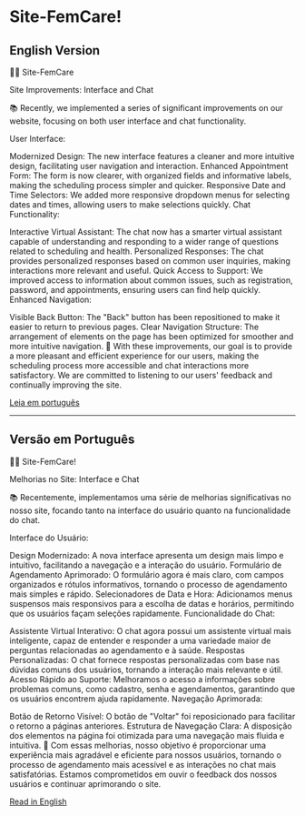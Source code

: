 # Site-FemCare!

## English Version
👩‍⚕️ Site-FemCare

Site Improvements: Interface and Chat

📚 Recently, we implemented a series of significant improvements on our website, focusing on both user interface and chat functionality.

User Interface:

Modernized Design: The new interface features a cleaner and more intuitive design, facilitating user navigation and interaction.
Enhanced Appointment Form: The form is now clearer, with organized fields and informative labels, making the scheduling process simpler and quicker.
Responsive Date and Time Selectors: We added more responsive dropdown menus for selecting dates and times, allowing users to make selections quickly.
Chat Functionality:

Interactive Virtual Assistant: The chat now has a smarter virtual assistant capable of understanding and responding to a wider range of questions related to scheduling and health.
Personalized Responses: The chat provides personalized responses based on common user inquiries, making interactions more relevant and useful.
Quick Access to Support: We improved access to information about common issues, such as registration, password, and appointments, ensuring users can find help quickly.
Enhanced Navigation:

Visible Back Button: The "Back" button has been repositioned to make it easier to return to previous pages.
Clear Navigation Structure: The arrangement of elements on the page has been optimized for smoother and more intuitive navigation.
🌟 With these improvements, our goal is to provide a more pleasant and efficient experience for our users, making the scheduling process more accessible and chat interactions more satisfactory. We are committed to listening to our users' feedback and continually improving the site.

[Leia em português](#versão-em-português)

<hr>

## Versão em Português

👩‍⚕️ Site-FemCare!

Melhorias no Site: Interface e Chat

📚 Recentemente, implementamos uma série de melhorias significativas no nosso site, focando tanto na interface do usuário quanto na funcionalidade do chat.

Interface do Usuário:

Design Modernizado: A nova interface apresenta um design mais limpo e intuitivo, facilitando a navegação e a interação do usuário.
Formulário de Agendamento Aprimorado: O formulário agora é mais claro, com campos organizados e rótulos informativos, tornando o processo de agendamento mais simples e rápido.
Selecionadores de Data e Hora: Adicionamos menus suspensos mais responsivos para a escolha de datas e horários, permitindo que os usuários façam seleções rapidamente.
Funcionalidade do Chat:

Assistente Virtual Interativo: O chat agora possui um assistente virtual mais inteligente, capaz de entender e responder a uma variedade maior de perguntas relacionadas ao agendamento e à saúde.
Respostas Personalizadas: O chat fornece respostas personalizadas com base nas dúvidas comuns dos usuários, tornando a interação mais relevante e útil.
Acesso Rápido ao Suporte: Melhoramos o acesso a informações sobre problemas comuns, como cadastro, senha e agendamentos, garantindo que os usuários encontrem ajuda rapidamente.
Navegação Aprimorada:

Botão de Retorno Visível: O botão de "Voltar" foi reposicionado para facilitar o retorno a páginas anteriores.
Estrutura de Navegação Clara: A disposição dos elementos na página foi otimizada para uma navegação mais fluida e intuitiva.
🌟 Com essas melhorias, nosso objetivo é proporcionar uma experiência mais agradável e eficiente para nossos usuários, tornando o processo de agendamento mais acessível e as interações no chat mais satisfatórias. Estamos comprometidos em ouvir o feedback dos nossos usuários e continuar aprimorando o site.

[Read in English](#english-version)

